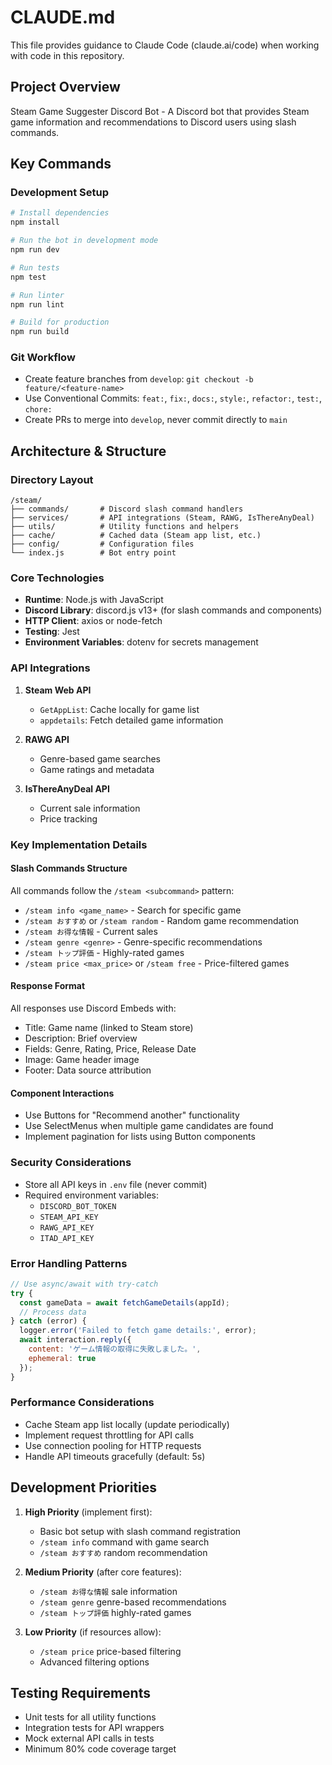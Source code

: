 # CLAUDE.md

This file provides guidance to Claude Code (claude.ai/code) when working with code in this repository.

## Project Overview

Steam Game Suggester Discord Bot - A Discord bot that provides Steam game information and recommendations to Discord users using slash commands.

## Key Commands

### Development Setup
```bash
# Install dependencies
npm install

# Run the bot in development mode
npm run dev

# Run tests
npm test

# Run linter
npm run lint

# Build for production
npm run build
```

### Git Workflow
- Create feature branches from `develop`: `git checkout -b feature/<feature-name>`
- Use Conventional Commits: `feat:`, `fix:`, `docs:`, `style:`, `refactor:`, `test:`, `chore:`
- Create PRs to merge into `develop`, never commit directly to `main`

## Architecture & Structure

### Directory Layout
```
/steam/
├── commands/       # Discord slash command handlers
├── services/       # API integrations (Steam, RAWG, IsThereAnyDeal)
├── utils/          # Utility functions and helpers
├── cache/          # Cached data (Steam app list, etc.)
├── config/         # Configuration files
└── index.js        # Bot entry point
```

### Core Technologies
- **Runtime**: Node.js with JavaScript
- **Discord Library**: discord.js v13+ (for slash commands and components)
- **HTTP Client**: axios or node-fetch
- **Testing**: Jest
- **Environment Variables**: dotenv for secrets management

### API Integrations
1. **Steam Web API**
   - `GetAppList`: Cache locally for game list
   - `appdetails`: Fetch detailed game information
   
2. **RAWG API**
   - Genre-based game searches
   - Game ratings and metadata
   
3. **IsThereAnyDeal API**
   - Current sale information
   - Price tracking

### Key Implementation Details

#### Slash Commands Structure
All commands follow the `/steam <subcommand>` pattern:
- `/steam info <game_name>` - Search for specific game
- `/steam おすすめ` or `/steam random` - Random game recommendation
- `/steam お得な情報` - Current sales
- `/steam genre <genre>` - Genre-specific recommendations
- `/steam トップ評価` - Highly-rated games
- `/steam price <max_price>` or `/steam free` - Price-filtered games

#### Response Format
All responses use Discord Embeds with:
- Title: Game name (linked to Steam store)
- Description: Brief overview
- Fields: Genre, Rating, Price, Release Date
- Image: Game header image
- Footer: Data source attribution

#### Component Interactions
- Use Buttons for "Recommend another" functionality
- Use SelectMenus when multiple game candidates are found
- Implement pagination for lists using Button components

### Security Considerations
- Store all API keys in `.env` file (never commit)
- Required environment variables:
  - `DISCORD_BOT_TOKEN`
  - `STEAM_API_KEY`
  - `RAWG_API_KEY`
  - `ITAD_API_KEY`

### Error Handling Patterns
```javascript
// Use async/await with try-catch
try {
  const gameData = await fetchGameDetails(appId);
  // Process data
} catch (error) {
  logger.error('Failed to fetch game details:', error);
  await interaction.reply({ 
    content: 'ゲーム情報の取得に失敗しました。',
    ephemeral: true 
  });
}
```

### Performance Considerations
- Cache Steam app list locally (update periodically)
- Implement request throttling for API calls
- Use connection pooling for HTTP requests
- Handle API timeouts gracefully (default: 5s)

## Development Priorities

1. **High Priority** (implement first):
   - Basic bot setup with slash command registration
   - `/steam info` command with game search
   - `/steam おすすめ` random recommendation
   
2. **Medium Priority** (after core features):
   - `/steam お得な情報` sale information
   - `/steam genre` genre-based recommendations
   - `/steam トップ評価` highly-rated games
   
3. **Low Priority** (if resources allow):
   - `/steam price` price-based filtering
   - Advanced filtering options

## Testing Requirements
- Unit tests for all utility functions
- Integration tests for API wrappers
- Mock external API calls in tests
- Minimum 80% code coverage target